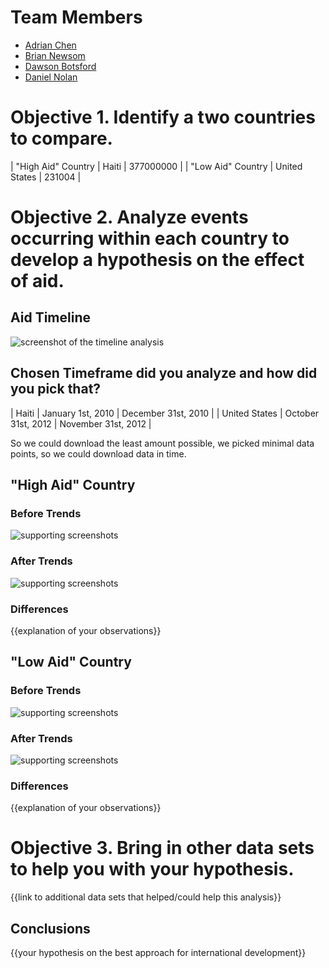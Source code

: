 # Team Members

* [Adrian Chen](https://github.com/adrian-chen/)
* [Brian Newsom](https://github.com/briannewsom/)
* [Dawson Botsford](https://github.com/dawsonbotsford/)
* [Daniel Nolan](https://github.com/dano8957/)


# Objective 1. Identify a two countries to compare.

| "High Aid" Country | Haiti | 377000000 |
| "Low Aid" Country | United States | 231004 |


# Objective 2. Analyze events occurring within each country to develop a hypothesis on the effect of aid.

## Aid Timeline

![screenshot of the timeline analysis](image.png?raw=true) 

## Chosen Timeframe did you analyze and how did you pick that?

| Haiti | January 1st, 2010 | December 31st, 2010 |
| United States | October 31st, 2012 | November 31st, 2012 |

So we could download the least amount possible, we picked minimal data points, so we could download data in time.


## "High Aid" Country

### Before Trends

![supporting screenshots](image.png?raw=true) 

### After Trends

![supporting screenshots](image.png?raw=true) 

### Differences

{{explanation of your observations}}


## "Low Aid" Country

### Before Trends

![supporting screenshots](image.png?raw=true) 

### After Trends

![supporting screenshots](image.png?raw=true) 

### Differences

{{explanation of your observations}}


# Objective 3. Bring in other data sets to help you with your hypothesis.

{{link to additional data sets that helped/could help this analysis}}


## Conclusions

{{your hypothesis on the best approach for international development}}
